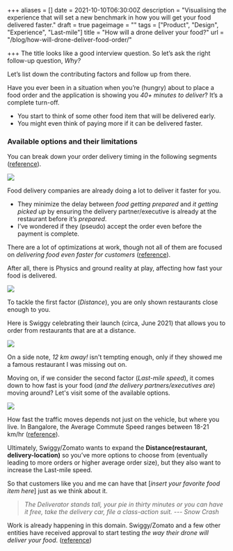 +++
aliases = []
date = 2021-10-10T06:30:00Z
description = "Visualising the experience that will set a new benchmark in how you will get your food delivered faster."
draft = true
pageimage = ""
tags = ["Product", "Design", "Experience", "Last-mile"]
title = "How will a drone deliver your food?"
url = "/blog/how-will-drone-deliver-food-order/"

+++
The title looks like a good interview question. So let’s ask the right follow-up question, _Why?_

Let’s list down the contributing factors and follow up from there.

Have you ever been in a situation when you’re (hungry) about to place a food order and the application is showing you _40+ minutes to deliver_? It’s a complete turn-off.

* You start to think of some other food item that will be delivered early.
* You might even think of paying more if it can be delivered faster.

### Available options and their limitations

You can break down your order delivery timing in the following segments ([reference](https://bytes.swiggy.com/the-swiggy-delivery-challenge-part-one-6a2abb4f82f6)).

![](/images/how-will-drone-deliver-food-order-food-delivery-time.png)

Food delivery companies are already doing a lot to deliver it faster for you.

* They minimize the delay between _food getting prepared_ and _it getting picked up_ by ensuring the delivery partner/executive is already at the restaurant before it’s _prepared_.
* I’ve wondered if they (pseudo) accept the order even before the payment is complete.

There are a lot of optimizations at work, though not all of them are focused on _delivering food even faster for customers_ ([reference](https://bytes.swiggy.com/the-swiggy-delivery-challenge-part-two-f095930816e3)).

After all, there is Physics and ground reality at play, affecting how fast your food is delivered.

![](/images/how-will-drone-deliver-food-order-last-mile-time.png)

To tackle the first factor (_Distance_), you are only shown restaurants close enough to you.

Here is Swiggy celebrating their launch (circa, June 2021) that allows you to order from restaurants that are at a distance.

![](/images/how-will-drone-deliver-food-order-distance-limitation.png)

On a side note, _12 km away!_ isn't tempting enough, only if they showed me a famous restaurant I was missing out on.

Moving on, if we consider the second factor (_Last-mile speed_), it comes down to how fast is your food (_and the delivery partners/executives are_) moving around? Let's visit some of the available options.

![](/images/how-will-drone-deliver-food-order-option-comparison.png)

How fast the traffic moves depends not just on the vehicle, but where you live. In Bangalore, the Average Commute Speed ranges between 18-21 km/hr ([reference](https://timesofindia.indiatimes.com/city/bengaluru/at-21-2kmph-bluru-traffic-speed-up-20-in-2-years/articleshow/73000557.cms "Average Commute Speed")).

Ultimately, Swiggy/Zomato wants to expand the **Distance(restaurant, delivery-location)** so you’ve more options to choose from (eventually leading to more orders or higher average order size), but they also want to increase the Last-mile speed.

So that customers like you and me can have that \[_insert your favorite food item here_\] just as we think about it.

> _The Deliverator stands tall, your pie in thirty minutes or you can have it free, take the delivery car, file a class-action suit. --- Snow Crash_

Work is already happening in this domain. Swiggy/Zomato and a few other entities have received approval to start testing _the way their drone will deliver your food_. ([reference](https://www.livemint.com/companies/news/food-delivery-in-india-via-drones-zomato-swiggy-dunzo-can-start-testing-11591253543250.html))